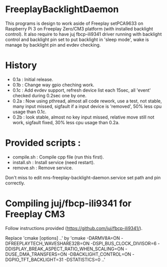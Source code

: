 # FreeplayBacklightDaemon

This programs is design to work aside of Freeplay setPCA9633 on Raspberry Pi 3 on Freeplay Zero/CM3 platform (with installed backlight control).
It also require to have juj fbcp-ili9341 driver running with backlight control and backlight pin set to put backlight in 'sleep mode', wake is manage by backlight pin and evdev checking.

# History

- 0.1a : Initial release.
- 0.1b : Change way gpio cheching work.
- 0.1c : Add evdev support, refresh device list each 15sec, all 'event' checked during 0.2sec one by one.
- 0.2a : Now using pthread, almost all code rework, use a test, not stable, many input missed, sigfault if a input device is 'removed', 50% less cpu usage than 0.1c.
- 0.2b : look stable, almost no key input missed, relative move still not work, sigfault fixed, 30% less cpu usage than 0.2a.

# Provided scripts :
- compile.sh : Compile cpp file (run this first).
- install.sh : Install service (need restart).
- remove.sh : Remove service.

Don't miss to edit nns-freeplay-backlight-daemon.service set path and pin correctly.


# Compiling juj/fbcp-ili9341 for Freeplay CM3

Follow instructions provided (https://github.com/juj/fbcp-ili9341/).

Replace 'cmake [options] ..' by 'cmake -DARMV8A=ON -DFREEPLAYTECH_WAVESHARE32B=ON -DSPI_BUS_CLOCK_DIVISOR=6 -DDISPLAY_BREAK_ASPECT_RATIO_WHEN_SCALING=ON -DUSE_DMA_TRANSFERS=ON -DBACKLIGHT_CONTROL=ON -DGPIO_TFT_BACKLIGHT=31 -DSTATISTICS=0 ..'
